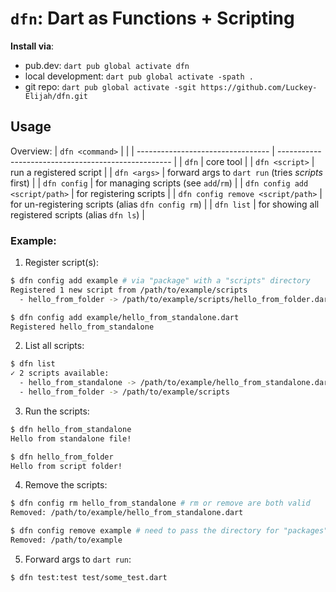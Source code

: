 # `dfn`: Dart as Functions + Scripting

**Install via**: 
- pub.dev: `dart pub global activate dfn`
- local development: `dart pub global activate -spath .`
- git repo: `dart pub global activate -sgit https://github.com/Luckey-Elijah/dfn.git`

## Usage

Overview:
| `dfn <command>`                   |                                                     |
| --------------------------------- | --------------------------------------------------- |
| `dfn`                             | core tool                                           |
| `dfn <script>`                    | run a registered script                             |
| `dfn <args>`                      | forward args to `dart run` (tries *scripts* first)  |
| `dfn config`                      | for managing scripts (see `add`/`rm`)                                |
| `dfn config add <script/path>`    | for registering scripts                             |
| `dfn config remove <script/path>` | for un-registering scripts (alias `dfn config rm`)  |
| `dfn list`                        | for showing all registered scripts (alias `dfn ls`) |


### Example:

1. Register script(s):
  ```sh
  $ dfn config add example # via "package" with a "scripts" directory
  Registered 1 new script from /path/to/example/scripts
    - hello_from_folder -> /path/to/example/scripts/hello_from_folder.dart

  $ dfn config add example/hello_from_standalone.dart 
  Registered hello_from_standalone
  ```

2. List all scripts:
  ```sh
  $ dfn list
  ✓ 2 scripts available:
    - hello_from_standalone -> /path/to/example/hello_from_standalone.dart
    - hello_from_folder -> /path/to/example/scripts
  ```

3. Run the scripts:
  ```sh
  $ dfn hello_from_standalone
  Hello from standalone file!
  
  $ dfn hello_from_folder
  Hello from script folder!
  ```

4. Remove the scripts:
  ```sh
  $ dfn config rm hello_from_standalone # rm or remove are both valid
  Removed: /path/to/example/hello_from_standalone.dart

  $ dfn config remove example # need to pass the directory for "packages"
  Removed: /path/to/example
  ```

5. Forward args to `dart run`:
  ```sh
  $ dfn test:test test/some_test.dart
  ```
